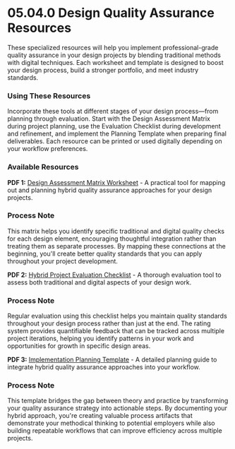 # 05.04.0 Design Quality Assurance Resources

These specialized resources will help you implement professional-grade quality assurance in your design projects by blending traditional methods with digital techniques. Each worksheet and template is designed to boost your design process, build a stronger portfolio, and meet industry standards.

### Using These Resources

Incorporate these tools at different stages of your design process—from planning through evaluation. Start with the Design Assessment Matrix during project planning, use the Evaluation Checklist during development and refinement, and implement the Planning Template when preparing final deliverables. Each resource can be printed or used digitally depending on your workflow preferences.

### Available Resources

**PDF 1:** [Design Assessment Matrix Worksheet](link) - A practical tool for mapping out and planning hybrid quality assurance approaches for your design projects.

### Process Note

This matrix helps you identify specific traditional and digital quality checks for each design element, encouraging thoughtful integration rather than treating them as separate processes. By mapping these connections at the beginning, you'll create better quality standards that you can apply throughout your project development.

**PDF 2:** [Hybrid Project Evaluation Checklist](link) - A thorough evaluation tool to assess both traditional and digital aspects of your design work.

### Process Note

Regular evaluation using this checklist helps you maintain quality standards throughout your design process rather than just at the end. The rating system provides quantifiable feedback that can be tracked across multiple project iterations, helping you identify patterns in your work and opportunities for growth in specific design areas.

**PDF 3:** [Implementation Planning Template](link) - A detailed planning guide to integrate hybrid quality assurance approaches into your workflow.

### Process Note

This template bridges the gap between theory and practice by transforming your quality assurance strategy into actionable steps. By documenting your hybrid approach, you're creating valuable process artifacts that demonstrate your methodical thinking to potential employers while also building repeatable workflows that can improve efficiency across multiple projects.